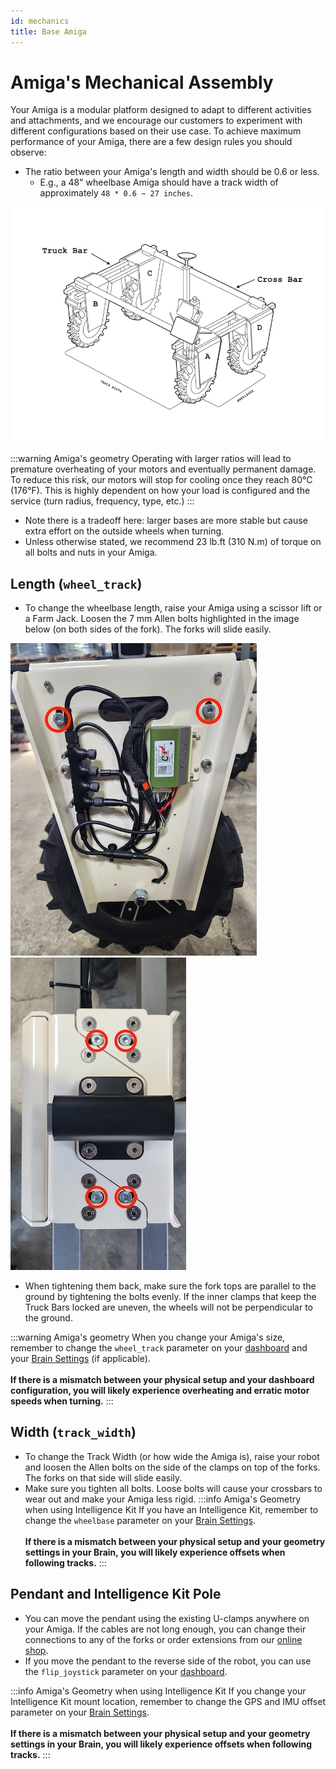 ```yaml
---
id: mechanics
title: Base Amiga
---
```


# Amiga's Mechanical Assembly

Your Amiga is a modular platform designed to adapt to different activities and attachments, and we
encourage our customers to experiment with different configurations based on their use case. To
achieve maximum performance of your Amiga, there are a few design rules you should observe:

* The ratio between your Amiga's length and width should be 0.6 or less.
  * E.g., a 48" wheelbase Amiga should have a track width of approximately `48 * 0.6 ~ 27 inches`.

![image of Amiga schematics](./assets/amiga_draw.png)

:::warning Amiga's geometry
Operating with larger ratios will lead to premature overheating of your motors and eventually
permanent damage. To reduce this risk, our motors will stop for cooling once they reach 80°C
(176°F). This is highly dependent on how your load is configured and the service (turn radius,
frequency, type, etc.)
:::

* Note there is a tradeoff here: larger bases are more stable but cause extra effort on the outside
wheels when turning.
* Unless otherwise stated, we recommend 23 lb.ft (310 N.m) of torque on all bolts and nuts in your
Amiga.

## Length (`wheel_track`)

* To change the wheelbase length, raise your Amiga using a scissor lift or a Farm Jack. Loosen the
7 mm Allen bolts highlighted in the image below (on both sides of the fork). The forks will slide
easily.

![image of a fork panel open](./assets/open_panel_view.jpeg) ![image of a fork from the top](./assets/fork_top.jpeg)

* When tightening them back, make sure the fork tops are parallel to the ground by tightening the
bolts evenly. If the inner clamps that keep the Truck Bars locked are uneven, the wheels will not be
perpendicular to the ground.

:::warning Amiga's geometry
When you change your Amiga's size, remember to change the `wheel_track` parameter on your
[dashboard](../dashboard/dashboard-user-guide#configuration-settings) and your
[Brain Settings](../apps/launcher/#robot-geometry) (if applicable).<br/><br/>
**If there is a mismatch between your physical setup and your dashboard configuration, you will
likely experience overheating and erratic motor speeds when turning.**
:::

## Width (`track_width`)

* To change the Track Width (or how wide the Amiga is), raise your robot and loosen the Allen bolts
on the side of the clamps on top of the forks. The forks on that side will slide easily.
* Make sure you tighten all bolts. Loose bolts will cause your crossbars to wear out and make your
Amiga less rigid.
:::info Amiga's Geometry when using Intelligence Kit
If you have an Intelligence Kit, remember to change the `wheelbase` parameter on your
[Brain Settings](../apps/launcher/#robot-geometry).<br/><br/>
**If there is a mismatch between your physical setup and your geometry settings in your Brain, you
will likely experience offsets when following tracks.**
:::

## Pendant and Intelligence Kit Pole

* You can move the pendant using the existing U-clamps anywhere on your Amiga. If the cables are
not long enough, you can change their connections to any of the forks or order extensions from
our [online shop](https://farm-ng.com/products/la-maquina-amiga).
* If you move the pendant to the reverse side of the robot, you can use the `flip_joystick`
parameter on your [dashboard](../dashboard/dashboard-user-guide#configuration-settings).

:::info Amiga's Geometry when using Intelligence Kit
If you change your Intelligence Kit mount location, remember to change the GPS and IMU offset
parameter on your [Brain Settings](../apps/launcher/#robot-geometry).<br/><br/>
**If there is a mismatch between your physical setup and your geometry settings in your Brain, you
will likely experience offsets when following tracks.**
:::

